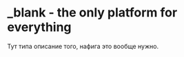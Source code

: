 _blank - the only platform for everything
=======

Тут типа описание того, нафига это вообще нужно.
